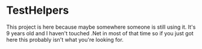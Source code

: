 # TestHelpers
This project is here because maybe somewhere someone is still using it. It's 9 years old and I haven't touched .Net in most of that time so if you just got here this probably isn't what you're looking for.
